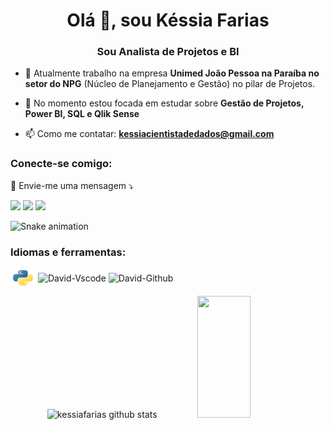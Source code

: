 <h1 align="center"> Olá 👋, sou Késsia Farias</h1>
<h3 align="center">Sou Analista de Projetos e BI</h3>

- 🔭 Atualmente trabalho na empresa **Unimed João Pessoa na Paraíba no setor do NPG** (Núcleo de Planejamento e Gestão) no pilar de Projetos.

- 🌱 No momento estou focada em estudar sobre **Gestão de Projetos, Power BI, SQL e Qlik Sense**  

- 📫 Como me contatar: **kessiacientistadedados@gmail.com**

<h3 align="left">Conecte-se comigo:</h3>
<p align="left">
  💌 Envie-me uma mensagem ⤵️
</p>

<p align="left">
  <a href="https://www.instagram.com/error418.code/" alt="Instagram">
  <img src="https://img.shields.io/badge/-Instagram-DF0174?style=for-the-badge&logo=instagram&logoColor=white&link=https://www.instagram.com/kessia.farias/"/></a>
  
  <a href="https://www.linkedin.com/in/kakacordovil/" alt="Linkedin">
  <img src="https://img.shields.io/badge/-Linkedin-0e76a8?style=for-the-badge&logo=Linkedin&logoColor=white&link=https://www.linkedin.com/in/kessiafarias" /></a> <a href="mailto:kessiacientistadedados@gmail.com"><img src="https://img.shields.io/badge/-Gmail-%23333?style=for-the-badge&logo=gmail&logoColor=white" target="_blank"></a>
</div>     



  ![Snake animation](https://github.com/danielbped/danielbped/blob/output/github-contribution-grid-snake.svg)
  

<h3 align="left"> Idiomas e ferramentas:</h3>

<img align="center" alt="David-Python" height="30" width="40" src="https://raw.githubusercontent.com/devicons/devicon/master/icons/python/python-original.svg"> <img align="center" alt="David-Vscode" height="30" width="40" src="https://cdn.jsdelivr.net/gh/devicons/devicon/icons/vscode/vscode-original.svg" />
<img align="center" alt="David-Github" height="30" width="40" src="https://cdn.jsdelivr.net/gh/devicons/devicon/icons/github/github-original.svg" /> 

<div align="center">  
  <img width="49%" height="195px" src="https://github-readme-stats.vercel.app/api?username=kessiafarias&show_icons=true&count_private=true&hide_border=true&title_color=00bfbf&icon_color=00bfbf&text_color=c9d1d9&bg_color=0d1117" alt="kessiafarias github stats" /> 
  <img width="41%" height="195px" src="https://github-readme-stats.vercel.app/api/top-langs/?username=kessiafarias&layout=compact&hide_border=true&title_color=00bfbf&text_color=00bfbf&bg_color=0d1117" />
</div>
